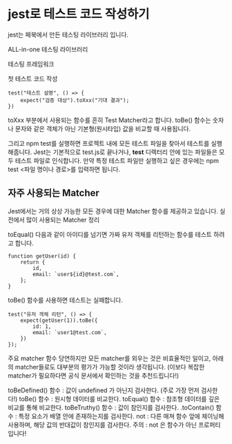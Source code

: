 # jest로 테스트 코드 작성하기

jest는 페북에서 만든 테스팅 라이브러리 입니다.

ALL-in-one 테스팅 라이브러리

테스팅 프레임워크

첫 테스트 코드 작성

```
test("테스트 설명", () => {
    expect("검증 대상").toXxx("기대 결과");
})
```

toXxx 부분에서 사용되는 함수를 흔히 Test Matcher라고 합니다.
toBe() 함수는 숫자나 문자와 같은 객체가 아닌 기본형(원시타입) 값을 비교할 때 사용됩니다.

그리고 npm test를 실행하면 프로젝트 내에 모든 테스트 파일을 찾아서 테스트를 실행해줍니다. Jest는 기본적으로 test.js로 끝나거나, **test** 디렉터리 안에 있는 파일들은 모두 테스트 파일로 인식합니다. 만약 특정 테스트 파일만 실행하고 싶은 경우에는 npm test <파일 명이나 경로>를 입력하면 됩니다.

## 자주 사용되는 Matcher

Jest에서는 거의 상상 가능한 모든 경우에 대한 Matcher 함수를 제공하고 있습니다.
실전에서 많이 사용되는 Matcher 정리

toEqual()
다음과 같이 아이디를 넘기면 가짜 유저 객체를 리턴하는 함수를 테스트 하려고 합니다.

```
function getUser(id) {
    return {
        id,
        email: `user${id}@test.com`,
    };
}
```

toBe() 함수를 사용하면 테스트는 실패합니다.

```
test("유저 객체 리턴", () => {
    expect(getUser(1)).toBe({
        id: 1,
        email: `user1@test.com`,
    })
});
```

주요 matcher 함수
당연하지만 모든 matcher를 외우는 것은 비효율적인 일이고, 아래의 matcher들로도 대부분의 평가가 가능할 것이라 생각됩니다.
(이보다 복잡한 matcher가 필요하다면 공식 문서에서 확인하는 것을 추천드립니다!)

toBeDefined() 함수 : 값이 undefined 가 아닌지 검사한다. (주로 가장 먼저 검사한다!)
toBe() 함수 : 원시형 데이터를 비교한다.
toEqual() 함수 : 참조형 데이터를 깊은 비교를 통해 비교한다.
toBeTruthy() 함수 : 값이 참인지를 검사한다.
.toContain() 함수 : 특정 요소가 배열 안에 존재하는지를 검사한다.
not : 다른 매쳐 함수 앞에 체이닝해 사용하며, 해당 값의 반대값이 참인지를 검사한다.
주의 : not 은 함수가 아닌 프로퍼티입니다!
